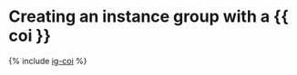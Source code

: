 # Creating an instance group with a {{ coi }}

{% include [ig-coi](../../../_includes/instance-groups/create-coi-vm.md) %}

